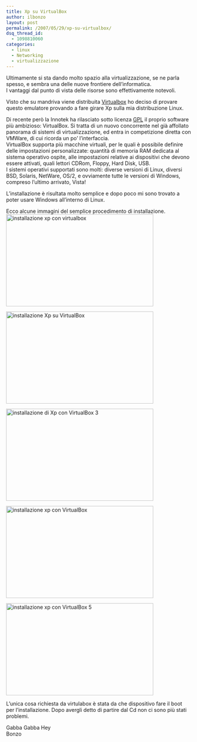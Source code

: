 ```yaml
---
title: Xp su VirtualBox
author: ilbonzo
layout: post
permalink: /2007/05/29/xp-su-virtualbox/
dsq_thread_id:
  - 1098810060
categories:
  - linux
  - Networking
  - virtualizzazione
---
```

Ultimamente si sta dando molto spazio alla virtualizzazione, se ne parla spesso, e sembra una delle nuove frontiere dell&#8217;informatica.  
I vantaggi dal punto di vista delle risorse sono effettivamente notevoli. 

Visto che su mandriva viene distribuita [Virtualbox][1] ho deciso di provare questo emulatore provando a fare girare Xp sulla mia distribuzione Linux.

Di recente però la Innotek ha rilasciato sotto licenza [GPL][2] il proprio software più ambizioso: VirtualBox. Si tratta di un nuovo concorrente nel già affollato panorama di sistemi di virtualizzazione, ed entra in competizione diretta con VMWare, di cui ricorda un po&#8217; l&#8217;interfaccia.  
VirtualBox supporta più macchine virtuali, per le quali è possibile definire delle impostazioni personalizzate: quantità di memoria RAM dedicata al sistema operativo ospite, alle impostazioni relative ai dispositivi che devono essere attivati, quali lettori CDRom, Floppy, Hard Disk, USB.  
I sistemi operativi supportati sono molti: diverse versioni di Linux, diversi BSD, Solaris, NetWare, OS/2, e ovviamente tutte le versioni di Windows, compreso l&#8217;ultimo arrivato, Vista! 

L&#8217;installazione è risultata molto semplice e dopo poco mi sono trovato a poter usare Windows all&#8217;interno di Linux.

Ecco alcune immagini del semplice procedimento di installazione.  
<a href="http://magni.me/wp-content/uploads/2007/05/th_xp_2.png" rel="lightbox" title="xp virtual"><img src="http://magni.me/wp-content/uploads/2007/05/th_xp_2.png" width="400" height="250" alt="installazione xp con virtualbox" /></a>

<a href="http://magni.me/wp-content/uploads/2007/05/th_xp_3.png" rel="lightbox" title="Xp su virtualBox 2"><img src="http://magni.me/wp-content/uploads/2007/05/th_xp_3.png" width="400" height="250" alt="installazione Xp su VirtualBox" /></a>

<a href="http://magni.me/wp-content/uploads/2007/05/th_xp_4.png" rel="lightbox" title="Xp su virtualBox 3"><img src="http://magni.me/wp-content/uploads/2007/05/th_xp_4.png" width="400" height="250" alt="installazione di Xp con VirtualBox 3" /></a>

<a href="http://magni.me/wp-content/uploads/2007/05/th_xp_5.png" rel="lightbox" title="xp su virtualBox 4"><img src="http://magni.me/wp-content/uploads/2007/05/th_xp_5.png" width="400" height="250" alt="installazione xp con VirtualBox" /></a>

<a href="http://magni.me/wp-content/uploads/2007/05/th_xp_6.png" rel="lightbox" title="xp su virtualBox 5"><img src="http://magni.me/wp-content/uploads/2007/05/th_xp_6.png" width="400" height="250" alt="installazione xp con VirtualBox 5" /></a>

L&#8217;unica cosa richiesta da virtulabox è stata da che dispositivo fare il boot per l&#8217;installazione. Dopo avergli detto di partire dal Cd non ci sono più stati problemi.

Gabba Gabba Hey  
Bonzo

<div class='kindleWidget kindleLight' >
  
</div>



 [1]: http://www.virtualbox.org
 [2]: it.wikipedia.org/wiki/GNU_General_Public_License